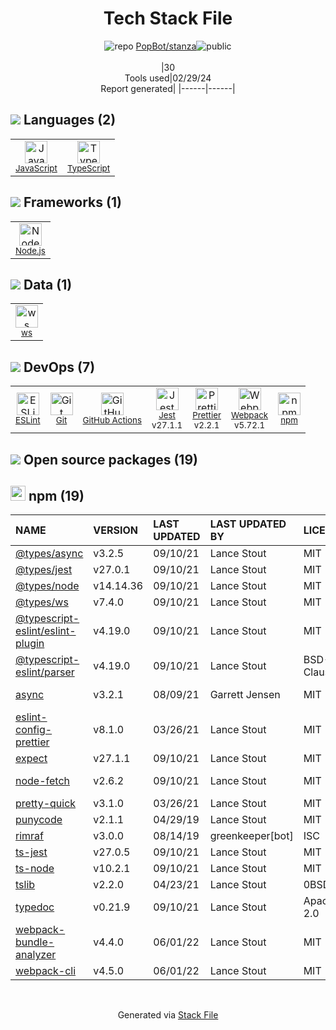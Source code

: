 <!--
&lt;--- Readme.md Snippet without images Start ---&gt;
## Tech Stack
PopBot/stanza is built on the following main stack:

- [JavaScript](https://developer.mozilla.org/en-US/docs/Web/JavaScript) – Languages
- [TypeScript](http://www.typescriptlang.org) – Languages
- [Node.js](http://nodejs.org/) – Frameworks (Full Stack)
- [ws](https://github.com/websockets/ws) – Realtime Backend / API
- [ESLint](http://eslint.org/) – Code Review
- [GitHub Actions](https://github.com/features/actions) – Continuous Integration
- [Jest](http://facebook.github.io/jest/) – Javascript Testing Framework
- [Prettier](https://prettier.io/) – Code Review
- [Webpack](http://webpack.js.org) – JS Build Tools / JS Task Runners

Full tech stack [here](/techstack.md)

&lt;--- Readme.md Snippet without images End ---&gt;

&lt;--- Readme.md Snippet with images Start ---&gt;
## Tech Stack
PopBot/stanza is built on the following main stack:

- <img width='25' height='25' src='https://img.stackshare.io/service/1209/javascript.jpeg' alt='JavaScript'/> [JavaScript](https://developer.mozilla.org/en-US/docs/Web/JavaScript) – Languages
- <img width='25' height='25' src='https://img.stackshare.io/service/1612/bynNY5dJ.jpg' alt='TypeScript'/> [TypeScript](http://www.typescriptlang.org) – Languages
- <img width='25' height='25' src='https://img.stackshare.io/service/1011/n1JRsFeB_400x400.png' alt='Node.js'/> [Node.js](http://nodejs.org/) – Frameworks (Full Stack)
- <img width='25' height='25' src='https://img.stackshare.io/service/11381/no-img-open-source.png' alt='ws'/> [ws](https://github.com/websockets/ws) – Realtime Backend / API
- <img width='25' height='25' src='https://img.stackshare.io/service/3337/Q4L7Jncy.jpg' alt='ESLint'/> [ESLint](http://eslint.org/) – Code Review
- <img width='25' height='25' src='https://img.stackshare.io/service/11563/actions.png' alt='GitHub Actions'/> [GitHub Actions](https://github.com/features/actions) – Continuous Integration
- <img width='25' height='25' src='https://img.stackshare.io/service/830/jest.png' alt='Jest'/> [Jest](http://facebook.github.io/jest/) – Javascript Testing Framework
- <img width='25' height='25' src='https://img.stackshare.io/service/7035/default_66f265943abed56bcdbfca1c866a4261b1fbb063.jpg' alt='Prettier'/> [Prettier](https://prettier.io/) – Code Review
- <img width='25' height='25' src='https://img.stackshare.io/service/1682/IMG_4636.PNG' alt='Webpack'/> [Webpack](http://webpack.js.org) – JS Build Tools / JS Task Runners

Full tech stack [here](/techstack.md)

&lt;--- Readme.md Snippet with images End ---&gt;
-->
<div align="center">

# Tech Stack File
![](https://img.stackshare.io/repo.svg "repo") [PopBot/stanza](https://github.com/PopBot/stanza)![](https://img.stackshare.io/public_badge.svg "public")
<br/><br/>
|30<br/>Tools used|02/29/24 <br/>Report generated|
|------|------|
</div>

## <img src='https://img.stackshare.io/languages.svg'/> Languages (2)
<table><tr>
  <td align='center'>
  <img width='36' height='36' src='https://img.stackshare.io/service/1209/javascript.jpeg' alt='JavaScript'>
  <br>
  <sub><a href="https://developer.mozilla.org/en-US/docs/Web/JavaScript">JavaScript</a></sub>
  <br>
  <sub></sub>
</td>

<td align='center'>
  <img width='36' height='36' src='https://img.stackshare.io/service/1612/bynNY5dJ.jpg' alt='TypeScript'>
  <br>
  <sub><a href="http://www.typescriptlang.org">TypeScript</a></sub>
  <br>
  <sub></sub>
</td>

</tr>
</table>

## <img src='https://img.stackshare.io/frameworks.svg'/> Frameworks (1)
<table><tr>
  <td align='center'>
  <img width='36' height='36' src='https://img.stackshare.io/service/1011/n1JRsFeB_400x400.png' alt='Node.js'>
  <br>
  <sub><a href="http://nodejs.org/">Node.js</a></sub>
  <br>
  <sub></sub>
</td>

</tr>
</table>

## <img src='https://img.stackshare.io/databases.svg'/> Data (1)
<table><tr>
  <td align='center'>
  <img width='36' height='36' src='https://img.stackshare.io/service/11381/no-img-open-source.png' alt='ws'>
  <br>
  <sub><a href="https://github.com/websockets/ws">ws</a></sub>
  <br>
  <sub></sub>
</td>

</tr>
</table>

## <img src='https://img.stackshare.io/devops.svg'/> DevOps (7)
<table><tr>
  <td align='center'>
  <img width='36' height='36' src='https://img.stackshare.io/service/3337/Q4L7Jncy.jpg' alt='ESLint'>
  <br>
  <sub><a href="http://eslint.org/">ESLint</a></sub>
  <br>
  <sub></sub>
</td>

<td align='center'>
  <img width='36' height='36' src='https://img.stackshare.io/service/1046/git.png' alt='Git'>
  <br>
  <sub><a href="http://git-scm.com/">Git</a></sub>
  <br>
  <sub></sub>
</td>

<td align='center'>
  <img width='36' height='36' src='https://img.stackshare.io/service/11563/actions.png' alt='GitHub Actions'>
  <br>
  <sub><a href="https://github.com/features/actions">GitHub Actions</a></sub>
  <br>
  <sub></sub>
</td>

<td align='center'>
  <img width='36' height='36' src='https://img.stackshare.io/service/830/jest.png' alt='Jest'>
  <br>
  <sub><a href="http://facebook.github.io/jest/">Jest</a></sub>
  <br>
  <sub>v27.1.1</sub>
</td>

<td align='center'>
  <img width='36' height='36' src='https://img.stackshare.io/service/7035/default_66f265943abed56bcdbfca1c866a4261b1fbb063.jpg' alt='Prettier'>
  <br>
  <sub><a href="https://prettier.io/">Prettier</a></sub>
  <br>
  <sub>v2.2.1</sub>
</td>

<td align='center'>
  <img width='36' height='36' src='https://img.stackshare.io/service/1682/IMG_4636.PNG' alt='Webpack'>
  <br>
  <sub><a href="http://webpack.js.org">Webpack</a></sub>
  <br>
  <sub>v5.72.1</sub>
</td>

<td align='center'>
  <img width='36' height='36' src='https://img.stackshare.io/service/1120/lejvzrnlpb308aftn31u.png' alt='npm'>
  <br>
  <sub><a href="https://www.npmjs.com/">npm</a></sub>
  <br>
  <sub></sub>
</td>

</tr>
</table>


## <img src='https://img.stackshare.io/group.svg' /> Open source packages (19)</h2>

## <img width='24' height='24' src='https://img.stackshare.io/service/1120/lejvzrnlpb308aftn31u.png'/> npm (19)

|NAME|VERSION|LAST UPDATED|LAST UPDATED BY|LICENSE|VULNERABILITIES|
|:------|:------|:------|:------|:------|:------|
|[@types/async](https://www.npmjs.com/@types/async)|v3.2.5|09/10/21|Lance Stout |MIT|N/A|
|[@types/jest](https://www.npmjs.com/@types/jest)|v27.0.1|09/10/21|Lance Stout |MIT|N/A|
|[@types/node](https://www.npmjs.com/@types/node)|v14.14.36|09/10/21|Lance Stout |MIT|N/A|
|[@types/ws](https://www.npmjs.com/@types/ws)|v7.4.0|09/10/21|Lance Stout |MIT|N/A|
|[@typescript-eslint/eslint-plugin](https://www.npmjs.com/@typescript-eslint/eslint-plugin)|v4.19.0|09/10/21|Lance Stout |MIT|N/A|
|[@typescript-eslint/parser](https://www.npmjs.com/@typescript-eslint/parser)|v4.19.0|09/10/21|Lance Stout |BSD-2-Clause|N/A|
|[async](https://www.npmjs.com/async)|v3.2.1|08/09/21|Garrett Jensen |MIT|[CVE-2021-43138](https://github.com/advisories/GHSA-fwr7-v2mv-hh25) (High)|
|[eslint-config-prettier](https://www.npmjs.com/eslint-config-prettier)|v8.1.0|03/26/21|Lance Stout |MIT|N/A|
|[expect](https://www.npmjs.com/expect)|v27.1.1|09/10/21|Lance Stout |MIT|N/A|
|[node-fetch](https://www.npmjs.com/node-fetch)|v2.6.2|09/10/21|Lance Stout |MIT|[CVE-2022-0235](https://github.com/advisories/GHSA-r683-j2x4-v87g) (High)|
|[pretty-quick](https://www.npmjs.com/pretty-quick)|v3.1.0|03/26/21|Lance Stout |MIT|N/A|
|[punycode](https://www.npmjs.com/punycode)|v2.1.1|04/29/19|Lance Stout |MIT|N/A|
|[rimraf](https://www.npmjs.com/rimraf)|v3.0.0|08/14/19|greenkeeper[bot] |ISC|N/A|
|[ts-jest](https://www.npmjs.com/ts-jest)|v27.0.5|09/10/21|Lance Stout |MIT|N/A|
|[ts-node](https://www.npmjs.com/ts-node)|v10.2.1|09/10/21|Lance Stout |MIT|N/A|
|[tslib](https://www.npmjs.com/tslib)|v2.2.0|04/23/21|Lance Stout |0BSD|N/A|
|[typedoc](https://www.npmjs.com/typedoc)|v0.21.9|09/10/21|Lance Stout |Apache-2.0|N/A|
|[webpack-bundle-analyzer](https://www.npmjs.com/webpack-bundle-analyzer)|v4.4.0|06/01/22|Lance Stout |MIT|N/A|
|[webpack-cli](https://www.npmjs.com/webpack-cli)|v4.5.0|06/01/22|Lance Stout |MIT|N/A|

<br/>
<div align='center'>

Generated via [Stack File](https://github.com/marketplace/stack-file)
